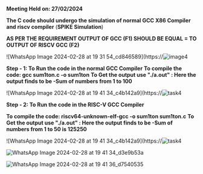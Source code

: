 **Meeting Held on: 27/02/2024**

**The C code should undergo the simulation of normal GCC X86 Compiler and riscv compiler** (**SPIKE Simulation**) 

**AS PER THE REQUIREMENT OUTPUT OF GCC (F1) SHOULD BE EQUAL = TO OUTPUT OF RISCV GCC (F2)**


![WhatsApp Image 2024-02-28 at 19 31 54_cd846589](https://![image4](https://github.com/Snehas-7/Repo-for-VSD/assets/120084430/6626983b-0ecd-4c28-b5f7-0b1bc5e6352b)


**Step - 1: To Run the code in the normal GCC Compiler**
            **To compile the code: gcc sum1ton.c -o sum1ton**
            **To Get the output use "./a.out" : Here the output finds to be -Sum of numbers from 1 to 100**


![WhatsApp Image 2024-02-28 at 19 41 34_c4b142a9](https://![task4](https://github.com/Snehas-7/Repo-for-VSD/assets/120084430/7a2d4a43-aef8-40b3-bf6b-07c074e21d6c)


            
**Step - 2: To Run the code in the RISC-V GCC Compiler**

 **To compile the code: riscv64-unknown-elf-gcc -o sum1ton sum1ton.c**
  **To Get the output use "./a.out" : Here the output finds to be -Sum of numbers from 1 to 50 is 125250**

  
![WhatsApp Image 2024-02-28 at 19 41 34_c4b142a9](https://![task4](https://github.com/Snehas-7/Repo-for-VSD/assets/120084430/7a2d4a43-aef8-40b3-bf6b-07c074e21d6c)


  ![WhatsApp Image 2024-02-28 at 19 41 34_d3e9b53a](https://github.com/Abdulbitm/Abdul/assets/160620896/6d28b21e-3b58-4f46-8cc0-accee9fb4976)

  
![WhatsApp Image 2024-02-28 at 19 41 36_d7540535](https://github.com/Abdulbitm/Abdul/assets/160620896/a69f260c-d9e9-4918-8668-5ea885113a6b)
